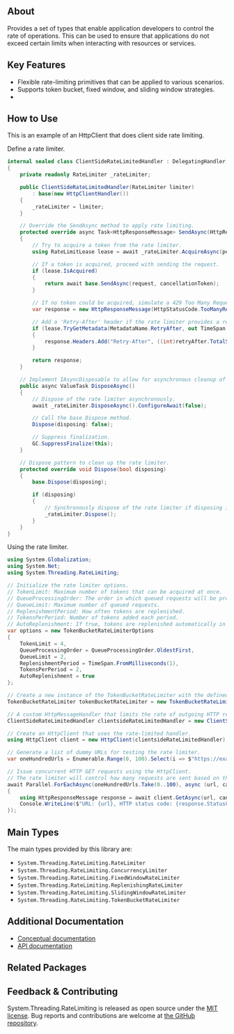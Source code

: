 ## About

<!-- A description of the package and where one can find more documentation -->

Provides a set of types that enable application developers to control the rate of operations.
This can be used to ensure that applications do not exceed certain limits when interacting with resources or services.

## Key Features

<!-- The key features of this package -->

* Flexible rate-limiting primitives that can be applied to various scenarios.
* Supports token bucket, fixed window, and sliding window strategies.
*

## How to Use

<!-- A compelling example on how to use this package with code, as well as any specific guidelines for when to use the package -->

This is an example of an HttpClient that does client side rate limiting.

Define a rate limiter.

```csharp
internal sealed class ClientSideRateLimitedHandler : DelegatingHandler, IAsyncDisposable
{
    private readonly RateLimiter _rateLimiter;

    public ClientSideRateLimitedHandler(RateLimiter limiter)
        : base(new HttpClientHandler())
    {
        _rateLimiter = limiter;
    }

    // Override the SendAsync method to apply rate limiting.
    protected override async Task<HttpResponseMessage> SendAsync(HttpRequestMessage request, CancellationToken cancellationToken)
    {
        // Try to acquire a token from the rate limiter.
        using RateLimitLease lease = await _rateLimiter.AcquireAsync(permitCount: 1, cancellationToken);

        // If a token is acquired, proceed with sending the request.
        if (lease.IsAcquired)
        {
            return await base.SendAsync(request, cancellationToken);
        }

        // If no token could be acquired, simulate a 429 Too Many Requests response.
        var response = new HttpResponseMessage(HttpStatusCode.TooManyRequests);

        // Add a 'Retry-After' header if the rate limiter provides a retry delay.
        if (lease.TryGetMetadata(MetadataName.RetryAfter, out TimeSpan retryAfter))
        {
            response.Headers.Add("Retry-After", ((int)retryAfter.TotalSeconds).ToString(NumberFormatInfo.InvariantInfo));
        }

        return response;
    }

    // Implement IAsyncDisposable to allow for asynchronous cleanup of resources.
    public async ValueTask DisposeAsync()
    {
        // Dispose of the rate limiter asynchronously.
        await _rateLimiter.DisposeAsync().ConfigureAwait(false);

        // Call the base Dispose method.
        Dispose(disposing: false);

        // Suppress finalization.
        GC.SuppressFinalize(this);
    }

    // Dispose pattern to clean up the rate limiter.
    protected override void Dispose(bool disposing)
    {
        base.Dispose(disposing);

        if (disposing)
        {
            // Synchronously dispose of the rate limiter if disposing is true.
            _rateLimiter.Dispose();
        }
    }
}
```

Using the rate limiter.

```csharp
using System.Globalization;
using System.Net;
using System.Threading.RateLimiting;

// Initialize the rate limiter options.
// TokenLimit: Maximum number of tokens that can be acquired at once.
// QueueProcessingOrder: The order in which queued requests will be processed.
// QueueLimit: Maximum number of queued requests.
// ReplenishmentPeriod: How often tokens are replenished.
// TokensPerPeriod: Number of tokens added each period.
// AutoReplenishment: If true, tokens are replenished automatically in the background.
var options = new TokenBucketRateLimiterOptions
{
    TokenLimit = 4,
    QueueProcessingOrder = QueueProcessingOrder.OldestFirst,
    QueueLimit = 2,
    ReplenishmentPeriod = TimeSpan.FromMilliseconds(1),
    TokensPerPeriod = 2,
    AutoReplenishment = true
};

// Create a new instance of the TokenBucketRateLimiter with the defined options.
TokenBucketRateLimiter tokenBucketRateLimiter = new TokenBucketRateLimiter(options);

// A custom HttpMessageHandler that limits the rate of outgoing HTTP requests.
ClientSideRateLimitedHandler clientsideRateLimitedHandler = new ClientSideRateLimitedHandler(tokenBucketRateLimiter);

// Create an HttpClient that uses the rate-limited handler.
using HttpClient client = new HttpClient(clientsideRateLimitedHandler);

// Generate a list of dummy URLs for testing the rate limiter.
var oneHundredUrls = Enumerable.Range(0, 100).Select(i => $"https://example.com?iteration={i:00}");

// Issue concurrent HTTP GET requests using the HttpClient.
// The rate limiter will control how many requests are sent based on the defined limits.
await Parallel.ForEachAsync(oneHundredUrls.Take(0..100), async (url, cancellationToken) =>
{
    using HttpResponseMessage response = await client.GetAsync(url, cancellationToken);
    Console.WriteLine($"URL: {url}, HTTP status code: {response.StatusCode} ({(int)response.StatusCode})");
});
```

## Main Types

<!-- The main types provided in this library -->

The main types provided by this library are:

* `System.Threading.RateLimiting.RateLimiter`
* `System.Threading.RateLimiting.ConcurrencyLimiter`
* `System.Threading.RateLimiting.FixedWindowRateLimiter`
* `System.Threading.RateLimiting.ReplenishingRateLimiter`
* `System.Threading.RateLimiting.SlidingWindowRateLimiter`
* `System.Threading.RateLimiting.TokenBucketRateLimiter`

## Additional Documentation

<!-- Links to further documentation. Remove conceptual documentation if not available for the library. -->

* [Conceptual documentation](https://learn.microsoft.com/dotnet/core/extensions/http-ratelimiter)
* [API documentation](https://learn.microsoft.com/dotnet/api/system.threading.ratelimiting)

## Related Packages

<!-- The related packages associated with this package -->

## Feedback & Contributing

<!-- How to provide feedback on this package and contribute to it -->

System.Threading.RateLimiting is released as open source under the [MIT license](https://licenses.nuget.org/MIT). Bug reports and contributions are welcome at [the GitHub repository](https://github.com/dotnet/runtime).
